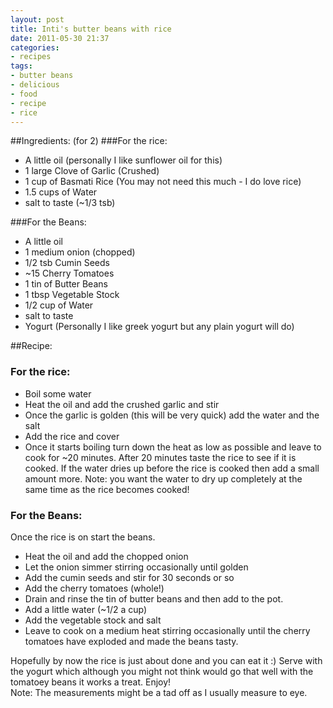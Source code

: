 ```yaml
---
layout: post
title: Inti's butter beans with rice
date: 2011-05-30 21:37
categories:
- recipes
tags:
- butter beans
- delicious
- food
- recipe
- rice
---
```


##Ingredients: (for 2)
###For the rice:  
- A little oil (personally I like sunflower oil for this)  
- 1 large Clove of Garlic (Crushed)  
- 1 cup of Basmati Rice (You may not need this much - I do love rice)  
- 1.5 cups of Water  
- salt to taste (~1/3 tsb)  

###For the Beans:  
- A little oil  
- 1 medium onion (chopped)  
- 1/2 tsb Cumin Seeds  
- ~15 Cherry Tomatoes  
- 1 tin of Butter Beans  
- 1 tbsp Vegetable Stock  
- 1/2 cup of Water  
- salt to taste  
- Yogurt (Personally I like greek yogurt but any plain yogurt will do)  

##Recipe:
### For the rice:
  * Boil some water
  * Heat the oil and add the crushed garlic and stir
  * Once the garlic is golden (this will be very quick) add the water and the salt
  * Add the rice and cover
  * Once it starts boiling turn down the heat as low as possible and leave to cook for ~20 minutes. After 20 minutes taste the rice to see if it is cooked. If the water dries up before the rice is cooked then add a small amount more. Note: you want the water to dry up completely at the same time as the rice becomes cooked!


### For the Beans:
Once the rice is on start the beans.

  * Heat the oil and add the chopped onion
  * Let the onion simmer stirring occasionally until golden
  * Add the cumin seeds and stir for 30 seconds or so
  * Add the cherry tomatoes (whole!)
  * Drain and rinse the tin of butter beans and then add to the pot.
  * Add a little water (~1/2 a cup)
  * Add the vegetable stock and salt
  * Leave to cook on a medium heat stirring occasionally until the cherry tomatoes have exploded and made the beans tasty.

Hopefully by now the rice is just about done and you can eat it :)
Serve with the yogurt which although you might not think would go that well with the tomatoey beans it works a treat.
Enjoy!  
Note: The measurements might be a tad off as I usually measure to eye.



